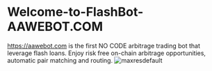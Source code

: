 # Welcome-to-FlashBot-AAWEBOT.COM
https://aawebot.com is the first NO CODE arbitrage trading bot that leverage flash loans. Enjoy risk free on-chain arbitrage opportunities, automatic pair matching and routing. 
![maxresdefault](https://github.com/sniper-bot2022/Welcome-to-FlashBot-/assets/110840758/029312b1-0263-4169-8bd6-df0a86c0e4b8)


